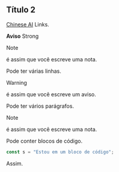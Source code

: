 ## Título 2

[Chinese AI](https://chat.deepseek.com/) Links.

**Aviso** Strong

> [!NOTE]
> é assim que você escreve uma nota.
>
> Pode ter várias linhas.

> [!WARNING]
> é assim que você escreve um aviso.
>
> Pode ter vários parágrafos.

> [!NOTE]
> é assim que você escreve uma nota.
>
> Pode conter blocos de código.
>
> ```js
> const s = "Estou em um bloco de código";
> ```
> Assim.

